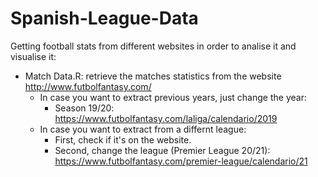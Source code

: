 # Spanish-League-Data

Getting football stats from different websites in order to analise it and visualise it:
- Match Data.R: retrieve the matches statistics from the website http://www.futbolfantasy.com/
  - In case you want to extract previous years, just change the year:
    -  Season 19/20: https://www.futbolfantasy.com/laliga/calendario/2019
  - In case you want to extract from a differnt league:
    - First, check if it's on the website.
    - Second, change the league (Premier League 20/21): https://www.futbolfantasy.com/premier-league/calendario/21
